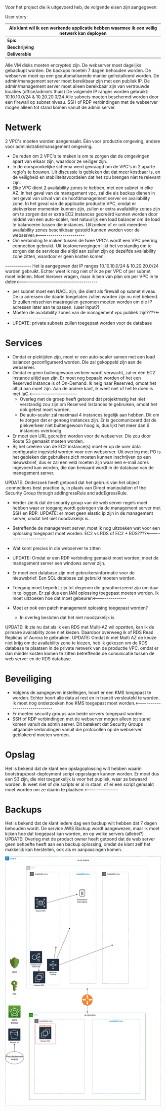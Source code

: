 Voor het project die ik uitgevoerd heb, de volgende eisen zijn aangegeven:


User story:

| **Als klant wil ik een werkende applicatie hebben waarmee ik een veilig netwerk kan deployen** | 
| ---------------------------------------------------------------------------------------------- | 
| **Epic** | v1.0 |
| **Beschrijving** | De applicatie moet een netwerk opbouwen dat aan alle eisen voldoet. Een voorbeeld van een genoemde eis is dat alleen verkeer van trusted sources de management server mag benaderen. |
| **Deliverable** | IaC-code voor het netwerk en alle onderdelen | 



Alle VM disks moeten encrypted zijn.
De webserver moet dagelijks gebackupt worden. De backups moeten 7 dagen behouden worden.
De webserver moet op een geautomatiseerde manier geïnstalleerd worden.
De admin/management server moet bereikbaar zijn met een publiek IP.
De admin/management server moet alleen bereikbaar zijn van vertrouwde locaties (office/admin’s thuis)
De volgende IP ranges worden gebruikt: 10.10.10.0/24 & 10.20.20.0/24
Alle subnets moeten beschermd worden door een firewall op subnet niveau.
SSH of RDP verbindingen met de webserver mogen alleen tot stand komen vanuit de admin server.



# Netwerk


2 VPC's moeten worden aangemaakt. Één voor productie omgeving, andere voor administratie/management omgeving. 
- De reden om 2 VPC's te maken is om te zorgen dat de omgevingen apart van elkaar zijn, waardoor ze veiliger zijn. 
- In de oorspronkelijke schema werd gevraagd om de VPC's in 2 aparte regio's te bouwen. Uit discussie is gebleken dat dat meer kostbaar is, en de veiligheid en stabiliteitsvoordelen dat het zou brengen niet te relevant zijn.
- Elke VPC dient 2 availability zones te hebben, met een subnet in elke AZ. In het geval van de management vpc, zal die als backup dienen in het geval van uitval van de hoofdmanagement server en availability zone. In het geval van de applicatie productie VPC, omdat er piekverkeer momenten kunnen zijn, zullen er extra availability zones zijn om te zorgen dat er extra EC2 instances gecreërd kunnen worden door middel van een auto-scaler, met natuurlijk een load balancer om de load te balanceren tussen die instances. Uitzoeken of er ook meerdere availability zones beschikbaar gesteld kunnen worden voor de webserver.<----------------------
- Om verbinding te maken tussen de twee VPC's wordt een VPC peering connection gebruikt. Uit kostoverwegingen lijkt het verstandig om te zorgen dat de services die altijd aan zullen zijn op dezelfde availability zone zitten, waardoor er geen kosten komen.

------------- Het is aangegeven dat IP ranges 10.10.10.0/24 & 10.20.20.0/24 worden gebruikt. Echter weet ik nog niet of ik ze per VPC of per subnet moet indelen. Moet hierover vragen, maar ik ben van plan om per VPC in te delen<--------------------------------------
- per subnet moet een NACL zijn, die dient als firewall op subnet niveau. De ip adressen die daarin toegelaten zullen worden zijn nu niet bekend. Er zullen misschien maatregelen genomen moeten worden om die IP adressen later aan te passen. (user input?)
- Moeten de availability zones van de management vpc publiek zijn????<------------------------
 - UPDATE: private subnets zullen toegepast worden voor de database

# Services

- Omdat er piektijden zijn, moet er een auto-scaler samen met een load balancer geconfigureerd worden. Die zal gekoppeld zijn aan de webserver. 
- Omdat er geen buitengewoon verkeer wordt verwacht, zal er één EC2 instance altijd aan zijn. Er moet nog bepaald worden of het een Reserved instance is of On-Demand. Ik neig naar Reserved, omdat het altijd aan moet zijn. Aan de andere kant, ik weet niet of het te doen is met IaC.<---------------------
  - Overleg met de groep heeft getoond dat projektmatig het niet verstandig zou zijn om Reserved Instances te gebruiken, omdat het ook getest moet worden.
  - De auto-scaler zal maximaal 4 instances tegelijk aan hebben. Dit om te zorgen dat er genoeg instances zijn. Er is gecomuniceerd dat de piekverkeer niet buitengewoon hoog is, dus lijkt het meer dan 6 instances overbodig.
- Er moet een URL gecreërd worden voor de webserver. Die zou door Route 53 gemaakt moeten worden.
- Bij het creëren van de EC2 instance(s) moet er op de user data configuratie ingesteld worden voor een webserver. Uit overleg met PO is het gebleken dat gebruikers zich moeten kunnen inschrijven op een nieuwsbrief, dus er zal een veld moeten zijn waar een e-mail adres ingevoerd kan worden, die dan bewaard wordt in de database van de management server.

UPDATE: Onderzoek heeft getoond dat het gebruik van het object .connections best practice is, in plaats van Direct manipulation of the Security Group through addIngressRule and addEgressRule.
 - Verder zie ik dat de security group van de web server regels moet hebben waar er toegang wordt gekregen via de management server met SSH en RDP. UPDATE: er moet geen elastic ip zijn in de management server, omdat het niet noodzakelijk is.



- Betreffende de management server, moet ik nog uitzoeken wat voor een oplossing toegepast moet worden. EC2 vs RDS of EC2 + RDS????<---------------------
- Wat komt precies in die webserver te zitten
 - UPDATE: Omdat er een RDP verbinding gemaakt moet worden, moet de management server een windows server zijn.
- Er moet een database zijn met gebruikersinformatie voor de nieuwsbrief. Een SQL database zal gebruikt moeten worden.
- Toegang moet beperkt zijn tot degenen die geauthorizeerd zijn om daar in te loggen. Er zal dus een IAM oplossing toegepast moeten worden. Ik moet uitzoeken hoe dat moet gebeuren<--------------
- Moet er ook een patch management oplossing toegepast worden?
  - In overleg besloten dat het niet noodzakelijk is.

UPDATE: Ik zie nu dat als ik een RDS met Multi-AZ wil opzetten, kan ik de primaire availability zone niet kiezen. Daardoor overweeg ik of RDS Read Replicas of Aurora te gebruiken.
	UPDATE: Omdat ik met Multi AZ de keuze niet krijg om de availability zone te kiezen, heb ik gekozen om de RDS database te plaatsen in de private netwerk van de productie VPC. omdat er dan minder kosten komen te zitten betreffende de comunicatie tussen de web server en de RDS database.


# Beveiliging

- Volgens de aangegeven instellingen, hoort er een KMS toegepast te worden. Echter hoort alle data at rest en in transit versleuteld te worden. Ik moet nog onderzoeken hoe KMS toegepast moet worden.<------------------------------
- Er moeten security groups aan beide servers toegepast worden. 
- SSH of RDP verbindingen met de webserver mogen alleen tot stand komen vanuit de admin server. Dit betekent dat Security Groups uitgaande verbindingen vanuit die protocollen op de webserver geblokeerd moeten worden.

# Opslag

Het is bekend dat de klant een opslagoplossing wilt hebben waarin bootstrap/post-deployment script opgeslagen kunnen worden. Er moet dus een S3 zijn, die niet toegankelijk is voor het pupliek, waar ze bewaard worden. Ik weet niet of die scripts er al in staan, of er een script gemaakt moet worden om ze daarin te plaatsen.<--------------


# Backups

Het is bekend dat de klant iedere dag een backup wilt hebben dat 7 dagen behouden wordt. De service AWS Backup wordt aangewezen, maar ik moet kijken hoe dat toegepast kan worden, en op welke servers (allebei?)
	UPDATE: Overleg met de product owner heeft getoond dat de web server geen behoefte heeft aan een backup oplossing, omdat de klant zelf het makkelijk kan herstellen, ook als er aanpassingen komen.



![diagram](https://github.com/techgrounds/techgrounds-EligioPessoa/blob/main/00_includes/Copy%20of%20cdk-project-01.drawio.png)
